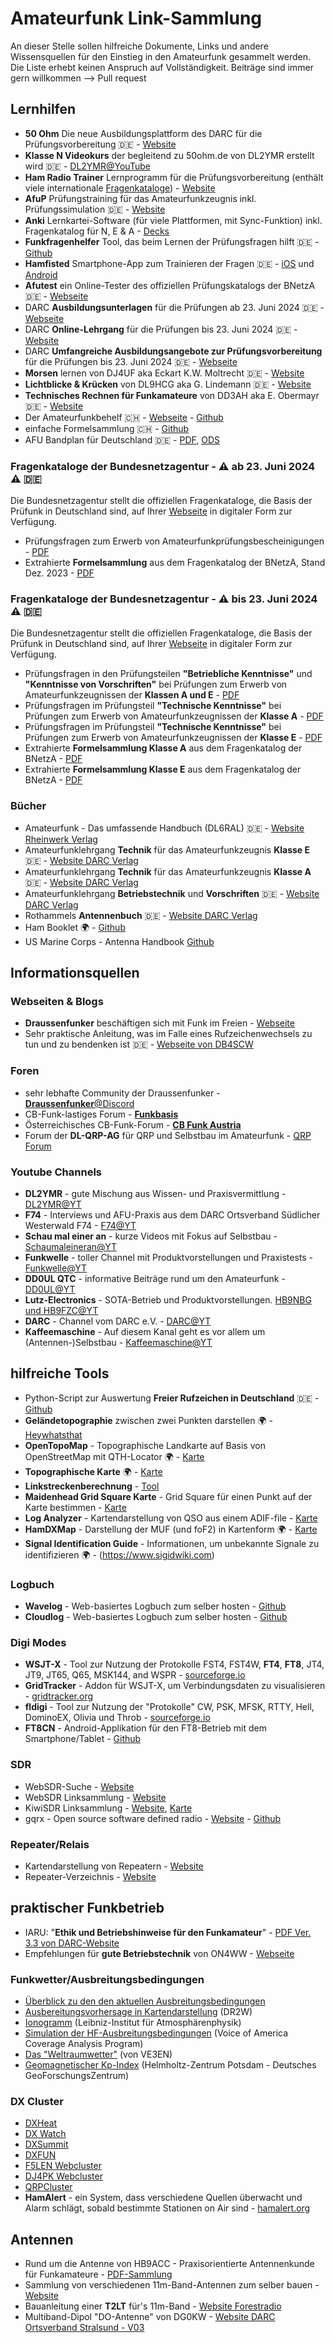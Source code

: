 # Amateurfunk Link-Sammlung

An dieser Stelle sollen hilfreiche Dokumente, Links und andere Wissensquellen für den Einstieg in den Amateurfunk gesammelt werden. Die Liste erhebt keinen Anspruch auf Vollständigkeit.
Beiträge sind immer gern willkommen --> Pull request

## Lernhilfen
* **50 Ohm** Die neue Ausbildungsplattform des DARC für die Prüfungsvorbereitung 🇩🇪 - [Website](https://50ohm.de/)
* **Klasse N Videokurs** der begleitend zu 50ohm.de von DL2YMR erstellt wird 🇩🇪 - [DL2YMR@YouTube](https://youtube.com/playlist?list=PLDpWnjHk5ERbcgpLPUaU0iTsD-wrmfENk&si=D7rRJrxtRinYc7xR)
* **Ham Radio Trainer** Lernprogramm für die Prüfungsvorbereitung (enthält viele internationale [Fragenkataloge](http://www.hamradiotrainer.de/fragenkataloge.php)) - [Website](http://www.hamradiotrainer.de)
* **AfuP** Prüfungstraining für das Amateurfunkzeugnis inkl. Prüfungssimulation 🇩🇪 - [Website](https://www.afup.a36.de/)
* **Anki** Lernkartei-Software (für viele Plattformen, mit Sync-Funktion) inkl. Fragenkatalog für N, E & A - [Decks](https://ankiweb.net/shared/decks?search=DARC)
* **Funkfragenhelfer** Tool, das beim Lernen der Prüfungsfragen hilft 🇩🇪 - [Github](https://github.com/Paulocracy/Funkfragenhelfer)
* **Hamfisted** Smartphone-App zum Trainieren der Fragen 🇩🇪 - [iOS](https://apps.apple.com/de/app/hamfisted/id6470218069) und  [Android](https://play.google.com/store/apps/details?id=org.nhcham.hamfisted)
* **Afutest** ein Online-Tester des offiziellen Prüfungskatalogs der BNetzA 🇩🇪 - [Webseite](https://afutest.ewers.net/)
* DARC **Ausbildungsunterlagen** für die Prüfungen ab 23. Juni 2024 🇩🇪 - [Webseite](https://www.darc.de/der-club/referate/ajw/ausbildungsunterlagen-n-e-a)
* DARC **Online-Lehrgang** für die Prüfungen bis 23. Juni 2024 🇩🇪 - [Website](https://www.darc.de/der-club/referate/ajw/darc-online-lehrgang/)
* DARC **Umfangreiche Ausbildungsangebote zur Prüfungsvorbereitung** für die Prüfungen bis 23. Juni 2024 🇩🇪 - [Webseite](https://www.darc.de/der-club/distrikte/l/referat-fuer-aus-und-weiterbildung/)
* **Morsen** lernen von DJ4UF aka Eckart K.W. Moltrecht 🇩🇪 - [Website](https://dj4uf.de/morsen)
* **Lichtblicke & Krücken** von DL9HCG aka G. Lindemann 🇩🇪 - [Website](https://www.dl9hcg.a36.de/)
* **Technisches Rechnen für Funkamateure** von DD3AH aka E. Obermayr 🇩🇪 - [Website](https://dd3ah.de/rechenkurs/)
* Der Amateurfunkbehelf 🇨🇭 - [Webseite](http://ham.granjow.net/behelf.html) - [Github](https://github.com/hb4ff/Amateurfunkbehelf)
* einfache Formelsammlung 🇨🇭 - [Github](https://github.com/kkroesch/formelsammlung)
* AFU Bandplan für Deutschland 🇩🇪 - [PDF](https://github.com/205er/Amateurfunk_Sammlung/blob/main/AFU%20Bandplan.pdf), [ODS](https://github.com/205er/Amateurfunk_Sammlung/blob/main/AFU%20Bandplan.ods)

### Fragenkataloge der Bundesnetzagentur - :warning: ab 23. Juni 2024 :warning:  🇩🇪
Die Bundesnetzagentur stellt die offiziellen Fragenkataloge, die Basis der Prüfunk in Deutschland sind, auf Ihrer [Webseite](https://www.bundesnetzagentur.de/DE/Fachthemen/Telekommunikation/Frequenzen/SpezielleAnwendungen/Amateurfunk/start.html) in digitaler Form zur Verfügung.
* Prüfungsfragen zum Erwerb von Amateurfunkprüfungsbescheinigungen - [PDF](https://www.bundesnetzagentur.de/SharedDocs/Downloads/DE/Sachgebiete/Telekommunikation/Unternehmen_Institutionen/Frequenzen/Amateurfunk/Fragenkatalog/Pruefungsfragen.pdf?__blob=publicationFile&v=1)
* Extrahierte **Formelsammlung** aus dem Fragenkatalog der BNetzA, Stand Dez. 2023 - [PDF](https://github.com/205er/Amateurfunk_Sammlung/blob/main/Formelsammlung%20-%20Dez.%202023.pdf)
  
### Fragenkataloge der Bundesnetzagentur - :warning: bis 23. Juni 2024 :warning:  🇩🇪
Die Bundesnetzagentur stellt die offiziellen Fragenkataloge, die Basis der Prüfunk in Deutschland sind, auf Ihrer [Webseite](https://www.bundesnetzagentur.de/DE/Sachgebiete/Telekommunikation/Unternehmen_Institutionen/Frequenzen/SpezielleAnwendungen/Amateurfunk/_functions/faq_Amateurfunk-table.html#FAQ686290) in digitaler Form zur Verfügung.
* Prüfungsfragen in den Prüfungsteilen **"Betriebliche Kenntnisse"** und **"Kenntnisse von Vorschriften"** bei Prüfungen zum Erwerb von Amateurfunkzeugnissen der **Klassen A und E** - [PDF](https://www.bundesnetzagentur.de/SharedDocs/Downloads/DE/Sachgebiete/Telekommunikation/Unternehmen_Institutionen/Frequenzen/Amateurfunk/Fragenkatalog/BetriebVorschriftFragKlAuEId7830pdf.pdf?__blob=publicationFile&v=7)
* Prüfungsfragen im Prüfungsteil **"Technische Kenntnisse"** bei Prüfungen zum Erwerb von Amateurfunkzeugnissen der **Klasse A** - [PDF](https://www.bundesnetzagentur.de/SharedDocs/Downloads/DE/Sachgebiete/Telekommunikation/Unternehmen_Institutionen/Frequenzen/Amateurfunk/Fragenkatalog/TechnikFragenkatalogKlasseAf252rId9014pdf.pdf?__blob=publicationFile&v=5)
* Prüfungsfragen im Prüfungsteil **"Technische Kenntnisse"** bei Prüfungen zum Erwerb von Amateurfunkzeugnissen der **Klasse E** - [PDF](https://www.bundesnetzagentur.de/SharedDocs/Downloads/DE/Sachgebiete/Telekommunikation/Unternehmen_Institutionen/Frequenzen/Amateurfunk/Fragenkatalog/Technik_KI_E_Katalog-2006-v1-2z.pdf?__blob=publicationFile&v=2)
* Extrahierte **Formelsammlung Klasse A** aus dem Fragenkatalog der BNetzA - [PDF](https://github.com/205er/Amateurfunk_Sammlung/blob/main/Formelsammlung%20Klasse%20A%20-%202007.pdf)
* Extrahierte **Formelsammlung Klasse E** aus dem Fragenkatalog der BNetzA - [PDF](https://github.com/205er/Amateurfunk_Sammlung/blob/main/Formelsammlung%20Klasse%20E%20-%202006.pdf)

### Bücher
* Amateurfunk - Das umfassende Handbuch (DL6RAL) 🇩🇪 - [Website Rheinwerk Verlag](https://www.rheinwerk-verlag.de/amateurfunk-das-umfassende-handbuch/)
* Amateurfunklehrgang **Technik** für das Amateurfunkzeugnis **Klasse E** 🇩🇪 - [Website DARC Verlag](https://darcverlag.de/Amateurfunklehrgang-Technik-fuer-das-Amateurfunkzeugnis-Klasse-E)
* Amateurfunklehrgang **Technik** für das Amateurfunkzeugnis **Klasse A** 🇩🇪 - [Website DARC Verlag](https://darcverlag.de/Amateurfunklehrgang-Technik-fuer-das-Amateurfunkzeugnis-Klasse-A)
* Amateurfunklehrgang **Betriebstechnik** und **Vorschriften** 🇩🇪 - [Website DARC Verlag](https://darcverlag.de/Amateurfunklehrgang-Betriebstechnik-und-Vorschriften)
* Rothammels **Antennenbuch** 🇩🇪 - [Website DARC Verlag](https://darcverlag.de/Rothammels-Antennenbuch)
* Ham Booklet 🌍 - [Github](https://github.com/NoelM/hambooklet)
* US Marine Corps - Antenna Handbook [Github](https://github.com/205er/Amateurfunk_Sammlung/blob/3f8aad6925c21553dfc411becbd2f992b53418e2/MCRP-8-10B.11.pdf)

## Informationsquellen
### Webseiten & Blogs
* **Draussenfunker** beschäftigen sich mit Funk im Freien - [Webseite](https://draussenfunker.de)
* Sehr praktische Anleitung, was im Falle eines Rufzeichenwechsels zu tun und zu bendenken ist 🇩🇪 - [Webseite von DB4SCW](https://www.db4scw.de/callsign-wechsel-in-deutschland/)

### Foren
* sehr lebhafte Community der Draussenfunker - [**Draussenfunker**@Discord](https://discord.gg/4RkRRwXtty)
* CB-Funk-lastiges Forum - [**Funkbasis**](https://funkbasis.de/)
* Österreichisches CB-Funk-Forum - [**CB Funk Austria**](https://www.cb-funk.at/)
* Forum der **DL-QRP-AG** für QRP und Selbstbau im Amateurfunk - [QRP Forum](https://www.qrpforum.de/forum/)

### Youtube Channels
* **DL2YMR** - gute Mischung aus Wissen- und Praxisvermittlung - [DL2YMR@YT](https://www.youtube.com/user/DL2YMR/)
* **F74** - Interviews und AFU-Praxis aus dem DARC Ortsverband Südlicher Westerwald F74 - [F74@YT](https://www.youtube.com/@foxtrot74)
* **Schau mal einer an** - kurze Videos mit Fokus auf Selbstbau - [Schaumaleineran@YT](https://www.youtube.com/@Schaumaleineran)
* **Funkwelle** - toller Channel mit Produktvorstellungen und Praxistests - [Funkwelle@YT](https://www.youtube.com/c/Funkwelle/)
* **DD0UL QTC** - informative Beiträge rund um den Amateurfunk - [DD0UL@YT](https://www.youtube.com/c/DD0ULQTC/videos)
* **Lutz-Electronics** - SOTA-Betrieb und Produktvorstellungen. [HB9NBG und HB9FZC@YT](https://www.youtube.com/@LutzElectronicsHB9NBGundHB9FZC/)
* **DARC** - Channel vom DARC e.V. - [DARC@YT](https://www.youtube.com/user/DARCHAMRADIO/videos)
* **Kaffeemaschine** - Auf diesem Kanal geht es vor allem um (Antennen-)Selbstbau - [Kaffeemaschine@YT](https://www.youtube.com/@kaffeemaschine8202)

## hilfreiche Tools
* Python-Script zur Auswertung **Freier Rufzeichen in Deutschland** 🇩🇪 - [Github](https://github.com/larsweiler/freerfz)
* **Geländetopographie** zwischen zwei Punkten darstellen 🌍 - [Heywhatsthat](https://www.heywhatsthat.com/)
* **OpenTopoMap** - Topographische Landkarte auf Basis von OpenStreetMap mit QTH-Locator 🌍 - [Karte](https://opentopomap.org/)
* **Topographische Karte** 🌍 - [Karte](https://de-de.topographic-map.com/)
* **Linkstreckenberechnung** - [Tool](http://ham.remote-area.net/linktool/index.php)
* **Maidenhead Grid Square Karte** - Grid Square für einen Punkt auf der Karte bestimmen - [Karte](https://dxcluster.ha8tks.hu/hamgeocoding/)
* **Log Analyzer** - Kartendarstellung von QSO aus einem ADIF-file - [Karte](http://tools.adventureradio.de/analyzer/)
* **HamDXMap** - Darstellung der MUF (und foF2) in Kartenform 🌍 - [Karte](https://dxmap.f5uii.net)
* **Signal Identification Guide** - Informationen, um unbekannte Signale zu identifizieren 🌍 - (https://www.sigidwiki.com)

### Logbuch
* **Wavelog** - Web-basiertes Logbuch zum selber hosten - [Github](https://github.com/wavelog/wavelog)
* **Cloudlog** - Web-basiertes Logbuch zum selber hosten - [Github](https://github.com/magicbug/Cloudlog/)

### Digi Modes
* **WSJT-X** - Tool zur Nutzung der Protokolle FST4, FST4W, **FT4**, **FT8**, JT4, JT9, JT65, Q65, MSK144, and WSPR - [sourceforge.io](https://wsjt.sourceforge.io/wsjtx.html)
* **GridTracker** - Addon für WSJT-X, um Verbindungsdaten zu visualisieren - [gridtracker.org](https://gridtracker.org/)
* **fldigi** - Tool zur Nutzung der "Protokolle" CW, PSK, MFSK, RTTY, Hell, DominoEX, Olivia und Throb - [sourceforge.io](https://sourceforge.net/projects/fldigi/)
* **FT8CN** - Android-Applikation für den FT8-Betrieb mit dem Smartphone/Tablet - [Github](https://github.com/N0BOY/FT8CN)

### SDR
* WebSDR-Suche - [Website](https://rx-tx.info/map-sdr-points)
* WebSDR Linksammlung - [Website](http://www.websdr.org)
* KiwiSDR Linksammlung - [Website](http://kiwisdr.com/public/), [Karte](http://map.kiwisdr.com/)
* gqrx - Open source software defined radio - [Website](https://gqrx.dk) - [Github](https://github.com/csete/gqrx)

### Repeater/Relais
* Kartendarstellung von Repeatern - [Website](https://repeatermap.de/)
* Repeater-Verzeichnis - [Website](https://www.repeaterbook.com/index.php/de-de)

## praktischer Funkbetrieb
* IARU: "**Ethik und Betriebshinweise für den Funkamateur**" - [PDF Ver. 3.3 von DARC-Website](https://www.darc.de/fileadmin/filemounts/gs/Funkbetrieb/ETHIK_UND_BETRIEBSHINWEISE_rev3__3_.pdf)
* Empfehlungen für **gute Betriebstechnik** von ON4WW - [Webseite](http://www.on4ww.be/OperatingPracticeGerman.html)

### Funkwetter/Ausbreitungsbedingungen
* [Überblick zu den den aktuellen Ausbreitungsbedingungen](https://solar.w5mmw.net)
* [Ausbereitungsvorhersage in Kartendarstellung](https://dr2w.de/dx-propagation/) (DR2W)
* [Ionogramm](https://www.iap-kborn.de/fileadmin/user_upload/MAIN-abteilung/radar/Radars/Ionosonde/Plots/LATEST.PNG) (Leibniz-Institut für Atmosphärenphysik)
* [Simulation der HF-Ausbreitungsbedingungen](https://www.voacap.com/hf/) (Voice of America Coverage Analysis Program)
* [Das "Weltraumwetter"](https://www.solarham.com) (von VE3EN)
* [Geomagnetischer Kp-Index](https://kp.gfz-potsdam.de/) (Helmholtz-Zentrum Potsdam - Deutsches GeoForschungsZentrum)

### DX Cluster
* [DXHeat](https://dxheat.com/dxc/)
* [DX Watch](https://www.dxwatch.com/)
* [DXSummit](https://www.dxsummit.fi/)
* [DXFUN](https://www.dxfuncluster.com/)
* [F5LEN Webcluster](https://cluster.f5len.org/)
* [DJ4PK Webcluster](https://dx-cluster.de/)
* [QRPCluster](https://qrpcluster.com/)
* **HamAlert** - ein System, dass verschiedene Quellen überwacht und Alarm schlägt, sobald bestimmte Stationen on Air sind - [hamalert.org](https://hamalert.org/)

## Antennen
* Rund um die Antenne von HB9ACC - Praxisorientierte Antennenkunde für Funkamateure - [PDF-Sammlung](https://www.darc.de/der-club/distrikte/c/ortsverbaende/09/eigenbau-sammlungen-und-geraete/antennen/)
* Sammlung von verschiedenen 11m-Band-Antennen zum selber bauen - [Website](https://antennenbau.dxfreun.de/krampfader/)
* Bauanleitung einer **T2LT** für's 11m-Band - [Website Forestradio](https://forestradio.wordpress.com/2019/05/26/bauanleitung-t2lt-27mhz-cb-funk-drahtantenne/)
* Multiband-Dipol "DO-Antenne" von DG0KW - [Website DARC Ortsverband Stralsund - V03](https://www.dl0hst.de/do_antenne.htm)
